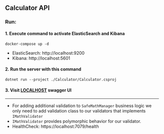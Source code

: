 ## Calculator API

### Run:
#### 1. Execute command to activate ElasticSearch and Kibana
```
docker-compose up -d
```
- ElasticSearch: http://localhost:9200
- Kibana: http://localhost:5601


#### 2. Run the server with this command
```
dotnet run --project ./Calculator/Calculator.csproj
```

#### 3. Visit [LOCALHOST](https://localhost:7079/swagger/index.html) swagger UI

---

- For adding additional validation to `SafeMathManager` business logic we only need to add validation class to our validators that implements `IMathValidator`
- `IMathValidator` provides polymorphic behavior for our validator.
- HealthCheck: https://localhost:7079/health